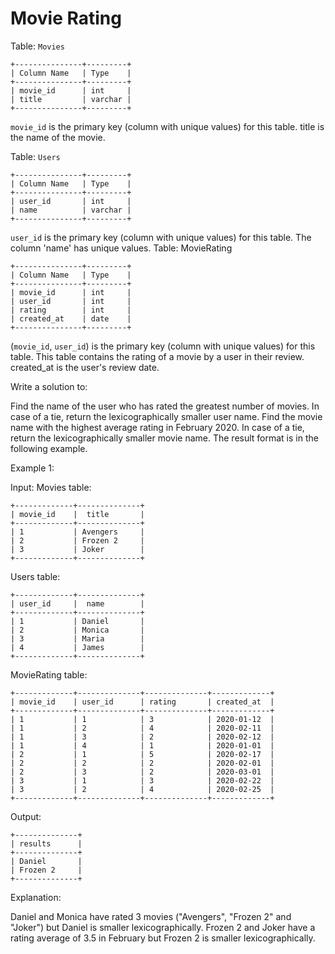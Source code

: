 # Movie Rating

Table: `Movies`

```
+---------------+---------+
| Column Name   | Type    |
+---------------+---------+
| movie_id      | int     |
| title         | varchar |
+---------------+---------+
```

`movie_id` is the primary key (column with unique values) for this table.
title is the name of the movie.
 

Table: `Users`

```
+---------------+---------+
| Column Name   | Type    |
+---------------+---------+
| user_id       | int     |
| name          | varchar |
+---------------+---------+
```

`user_id` is the primary key (column with unique values) for this table.
The column 'name' has unique values.
Table: MovieRating

```
+---------------+---------+
| Column Name   | Type    |
+---------------+---------+
| movie_id      | int     |
| user_id       | int     |
| rating        | int     |
| created_at    | date    |
+---------------+---------+
```

(`movie_id`, `user_id`) is the primary key (column with unique values) for this table.
This table contains the rating of a movie by a user in their review.
created_at is the user's review date. 
 

Write a solution to:

Find the name of the user who has rated the greatest number of movies. In case of a tie, return the lexicographically smaller user name.
Find the movie name with the highest average rating in February 2020. In case of a tie, return the lexicographically smaller movie name.
The result format is in the following example.

 

Example 1:

Input: 
Movies table:

```
+-------------+--------------+
| movie_id    |  title       |
+-------------+--------------+
| 1           | Avengers     |
| 2           | Frozen 2     |
| 3           | Joker        |
+-------------+--------------+
```

Users table:

```
+-------------+--------------+
| user_id     |  name        |
+-------------+--------------+
| 1           | Daniel       |
| 2           | Monica       |
| 3           | Maria        |
| 4           | James        |
+-------------+--------------+
```

MovieRating table:

```
+-------------+--------------+--------------+-------------+
| movie_id    | user_id      | rating       | created_at  |
+-------------+--------------+--------------+-------------+
| 1           | 1            | 3            | 2020-01-12  |
| 1           | 2            | 4            | 2020-02-11  |
| 1           | 3            | 2            | 2020-02-12  |
| 1           | 4            | 1            | 2020-01-01  |
| 2           | 1            | 5            | 2020-02-17  | 
| 2           | 2            | 2            | 2020-02-01  | 
| 2           | 3            | 2            | 2020-03-01  |
| 3           | 1            | 3            | 2020-02-22  | 
| 3           | 2            | 4            | 2020-02-25  | 
+-------------+--------------+--------------+-------------+
```

Output: 

```
+--------------+
| results      |
+--------------+
| Daniel       |
| Frozen 2     |
+--------------+
```

Explanation: 

Daniel and Monica have rated 3 movies ("Avengers", "Frozen 2" and "Joker") but Daniel is smaller lexicographically.
Frozen 2 and Joker have a rating average of 3.5 in February but Frozen 2 is smaller lexicographically.